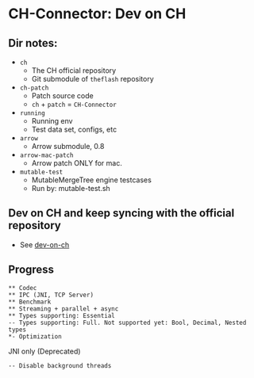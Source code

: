 # CH-Connector: Dev on CH

## Dir notes:
* `ch`
    * The CH official repository
    * Git submodule of `theflash` repository
* `ch-patch`
    * Patch source code
    * `ch` + `patch` = `CH-Connector`
* `running`
    * Running env
    * Test data set, configs, etc
* `arrow`
    * Arrow submodule, 0.8
* `arrow-mac-patch`
    * Arrow patch ONLY for mac.
* `mutable-test`
    * MutableMergeTree engine testcases
    * Run by: mutable-test.sh

## Dev on CH and keep syncing with the official repository
* See [dev-on-ch](./dev-on-ch.md)

## Progress
```
** Codec
** IPC (JNI, TCP Server)
** Benchmark
** Streaming + parallel + async
** Types supporting: Essential
-- Types supporting: Full. Not supported yet: Bool, Decimal, Nested types
*- Optimization
```
JNI only (Deprecated)
```
-- Disable background threads
```
